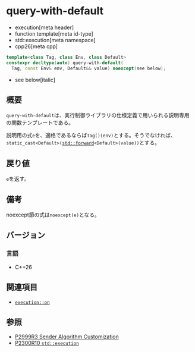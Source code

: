 # query-with-default
* execution[meta header]
* function template[meta id-type]
* std::execution[meta namespace]
* cpp26[meta cpp]

```cpp
template<class Tag, class Env, class Default>
constexpr decltype(auto) query-with-default(
  Tag, const Env& env, Default&& value) noexcept(see below);
```
* see below[italic]

## 概要
`query-with-default`は、実行制御ライブラリの仕様定義で用いられる説明専用の関数テンプレートである。

説明用の式`e`を、適格であるならば`Tag()(env)`とする。そうでなければ、`static_cast<Default>(`[`std::forward`](/reference/utility/forward.md)`<Default>(value))`とする。


## 戻り値
`e`を返す。


## 備考
noexcept節の式は`noexcept(e)`となる。


## バージョン
### 言語
- C++26


## 関連項目
- [`execution::on`](on.md)


## 参照
- [P2999R3 Sender Algorithm Customization](https://www.open-std.org/jtc1/sc22/wg21/docs/papers/2023/p2999r3.html)
- [P2300R10 `std::execution`](https://www.open-std.org/jtc1/sc22/wg21/docs/papers/2024/p2300r10.html)
